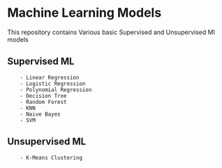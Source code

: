 # Machine Learning Models

This repository contains Various basic Supervised and Unsupervised Ml models

## **Supervised ML**

        - Linear Regression
        - Logistic Regression
        - Polynomial Regression
        - Decision Tree
        - Random Forest
        - KNN
        - Naive Bayes
        - SVM

## **Unsupervised ML**

        - K-Means Clustering
